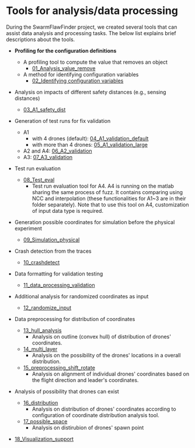 # Tools for analysis/data processing

During the SwarmFlawFinder project, we created several tools that can assist data analysis and processing tasks. The below list explains brief descriptions about the tools.

- **Profiling for the configuration definitions**
  - A profiling tool to compute the value that removes an object
    - [01_Analysis_value_remove](Analysis_value_remove)
  - A method for identifying configuration variables
    - [02_Identifying configuration variables](identifying_configuration_variables)

- Analysis on impacts of different safety distances (e.g., sensing distances)
  - [03_A1_safety_dist](A1_safety_dist)

- Generation of test runs for fix validation
  - A1
    - with 4 drones (default): [04_A1_validation_default](A1_validation_default)
    - with more than 4 drones: [05_A1_validation_large](A1_validation_large)
  - A2 and A4: [06_A2_validation](A2_validation)
  - A3: [07_A3_validation](A3_validation)

- Test run evaluation
  - [08_Test_eval](Test_eval)
    - Test run evaluation tool for A4. A4 is running on the matlab sharing the same process of fuzz.
      It contains comparing using NCC and interpolation (these functionalities for A1~3 are in their folder separately).
      Note that to use this tool on A4, customization of input data type is required.

- Generation possible coordinates for simulation before the physical experiment
  - [09_Simulation_physical](Simulation_physical)
- Crash detection from the traces
  - [10_crashdetect](crashdetect)
- Data formatting for validation testing
  - [11_data_processing_validation](data_processing_validation)

- Additional analysis for randomized coordinates as input
  - [12_randomize_input](randomize_input)

- Data preprocessing for distribution of coordinates
  - [13_hull_analysis](hull_analysis)
    - Analysis on outline (convex hull) of distribution of drones' coordinates.
  - [14_multi_layer](multi_layer)
    - Analysis on the possibility of the drones' locations in a overall distribution.
  - [15_preprocessing_shift_rotate](preprocessing_shift_rotate)
    - Analysis on alignment of individual drones' coordinates based on the flight direction and leader's coordinates.

- Analysis of possibility that drones can exist
  - [16_distribution](incremental)
    - Analysis on distribution of drones' coordinates according to configuration of coordinate distribution analysis tool.
  - [17_possible_space](possible_space)
    - Analysis on distirubion of drones' spawn point

- [18_Visualization_support](visualization)